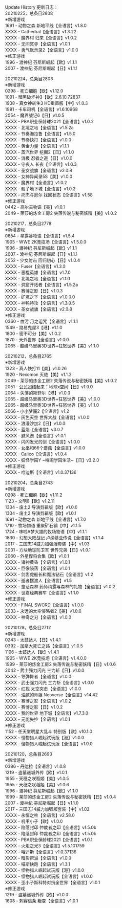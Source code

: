 Update History 更新日志：  
20210225，总条目2808  
※新增游戏  
1691 - 动物之森 新地平线【全语言】v1.8.0  
XXXX - Cathedral【全语言】v1.3.22  
XXXX - 魔界村 归来【全语言】v1.0.2  
XXXX - 无间冥寺【全语言】v1.0.1  
XXXX - 勇气默示录2【全语言】v1.0.0  
※修正游戏  
1996 - 渡神纪 芬尼斯崛起【欧】v1.1.1  
2007 - 渡神纪 芬尼斯崛起【日】v1.1.1  
  
20210224，总条目2803  
※新增游戏  
0298 - 死亡细胞【欧】v1.12.0  
1091 - 暗黑破坏神3【欧】2.6.10.72837  
1938 - 真女神转生3 HD重置版【中】v1.0.3  
1981 - 卡车司机【全语言】v1.6.10968  
2054 - 魔界战记6【日】v1.0.5  
XXXX - PBA职业保龄球2021【全语言】v1.0.2  
XXXX - 北境之地【全语言】v1.5.2a  
XXXX - 节奏海拉鲁【全语言】v1.5.0  
XXXX - 节奏快打【全语言】v1.0.0  
XXXX - 黄金力量【全语言】v1.1.1  
XXXX - 蒸汽世界 挖掘2【日】v1.1.0  
XXXX - 消极 忍者之道【日】v1.0.0  
XXXX - 守夜人 长夜【全语言】v1.0.3  
XXXX - 圣女战旗【全语言】v2.0.8  
XXXX - 女神异闻录5S【美】v1.0.0  
XXXX - 魔界村【全语言】v1.0.2  
XXXX - 骰子地下城【全语言】v1.0.2  
XXXX - 托杰与厄尔 找回状态【全语言】v1.58  
※修正游戏  
0442 - 高尔夫物语【美】v1.0.1  
2049 - 莱莎的炼金工房2 失落传说与秘密妖精【美】v1.0.2  
  
20210217，总条目2778  
※新增游戏  
0654 - 星露谷物语【全语言】v1.5.4  
1905 - WWE 2K竞技场【全语言】v1.5.0.0  
1996 - 渡神纪 芬尼斯崛起【欧】v1.1.1  
2007 - 渡神纪 芬尼斯崛起【日】v1.1.1  
2052 - 少女射击 回归初心【日】v1.0.4  
XXXX - Fuser【全语言】v1.3.0  
XXXX - 恶棍英雄【全语言】v1.7.0  
XXXX - 北境之地【全语言】v1.1.0  
XXXX - 洞窟开拓者【全语言】v1.5.2a  
XXXX - 赛博之影【日】v1.0.3  
XXXX - 矿坑之下【全语言】v1.0.0.0  
XXXX - 神鸭特攻【全语言】v1.3.0.5  
XXXX - 圣女战旗【全语言】v2.0.8  
※修正游戏  
0360 - 血污 月之诅咒【全语言】v1.1.1  
1549 - 路易鬼屋3【港】v1.1.0  
1800 - 密不可分【美】v1.0.2  
1870 - 天外世界【全语言】v1.0.0  
2065 - 超级马里奥3D世界+狂怒世界【美】v1.1.0  
  
20210212，总条目2765  
※新增游戏  
1323 - 真人快打11【美】v1.0.26  
1920 - Nexomon 灭绝【美】v1.1.2  
2049 - 莱莎的炼金工房2 失落传说与秘密妖精【美】v1.0.2  
2051 - 公民团结起来：地球x空间【日】v1.0.0  
2064 - 失落的斯菲尔【港】v1.0.0  
2065 - 超级马里奥3D世界+狂怒世界【美】v1.0.0  
2065 - 超级马里奥3D世界+狂怒世界【美】v1.1.0  
2066 - 小小梦魇2【全语言】v1.2  
XXXX - 灰色天空 世界大战【全语言】v1.0.0  
XXXX - 浪漫沙加2【日】v1.0.0  
XXXX - 蓝焰【全语言】v3.0.7  
XXXX - 避风港【全语言】v1.0.1  
XXXX - 闪闪发光的剑【全语言】v1.0.0  
XXXX - 女巫和66个蘑菇【全语言】v1.0.0  
XXXX - Calico【全语言】v1.0.4  
XXXX - 妖怪学园Y ~喧闹学园生活~【日】v3.2.0  
※修正游戏  
XXXX - 哈迪斯【全语言】v1.0.37136  
  
20210204，总条目2743  
※新增游戏  
0298 - 死亡细胞【欧】v1.11.2  
1123 - 文明6【欧】v1.2.11  
1334 - 废土2 导演剪辑版【欧】v1.0.0  
1334 - 废土2 导演剪辑版【欧】v1.0.1  
1691 - 动物之森 新地平线【全语言】v1.7.0  
1710 - 牧场物语 重聚矿石镇【中】v1.1.5  
1724 - 哆啦A梦大雄的牧场物语【中】v1.1.1  
1830 - 幻想大陆战记 卢纳基亚传说【全语言】v1.1.4  
2017 - 三国志14威力加强版套装【中】v1.03  
2031 - 方块地球防卫军 世界兄弟【日】v1.0.1  
2060 - 外星悍将合集【欧】v1.0.1  
XXXX - 诸神黄昏【全语言】v1.0.1  
XXXX - 巨像陨落【全语言】v1.0.1  
XXXX - 剑齿虎船长和魔法钻石【全语言】v1.2  
XXXX - 逝者摆渡人【全语言】v1.5  
XXXX - 童话森林 药师梅露与森林的礼物【全语言】v1.0.2  
XXXX - 世嘉经典赛车【全语言】v1.1.0  
※修正游戏  
XXXX - FINAL SWORD【全语言】v1.0.0  
2033 - 永远的太空侵略者2【美】v1.0.0  
XXXX - 神奇之刃【全语言】v1.0.0  
  
20210128，总条目2712  
※新增游戏  
0243 - 太鼓达人【日】v1.4.1  
0392 - 加拿大死亡之路【全语言】v1.0.5  
1106 - 太鼓达人【欧】v1.4.1  
1905 - WWE 2K竞技场【全语言】v1.4.0.0  
1999 - 莱莎的炼金工房2 失落传说与秘密妖精【日】v1.0.6  
2042 - 武士强力闪光 三力斩【日】v1.0.0  
XXXX - 导弹舞者【全语言】v1.0.0  
XXXX - 武士强力闪光 三力斩【全语言】v1.0.0  
XXXX - 红视 太空突击【全语言】v1.0.0  
XXXX - 油腻的师姐 Neoverse【全语言】v14.42  
XXXX - 赛博之影【全语言】v1.0.2  
XXXX - 赛博之影【日】v1.0.2  
XXXX - 我的世界 地下城【全语言】v1.7.3.0  
XXXX - 元能失控【全语言】v1.0.1  
※修正游戏  
1152 - 任天堂明星大乱斗 特别版【欧】v10.1.0  
XXXX - 怪物猎人崛起试玩版【港】v1.0.0  
XXXX - 怪物猎人崛起试玩版【全语言】v1.0.0  
  
20210120，总条目2693  
※新增游戏  
0386 - 丹达拉【全语言】v1.0.8  
1219 - 盗墓谜城外传【欧】v1.0.1  
1955 - 天穗之咲稻姬【美】v1.0.5  
1955 - 天穗之咲稻姬【美】v1.0.6  
1996 - 渡神纪 芬尼斯崛起【欧】v1.1.0  
1999 - 莱莎的炼金工房2 失落传说与秘密妖精【日】v1.0.4  
2007 - 渡神纪 芬尼斯崛起【日】v1.1.0  
2017 - 三国志14威力加强版套装【中】v1.02  
XXXX - 永恒之柱【全语言】v2.58.0  
XXXX - 机甲小子【欧】v1.0.0  
XXXX - 陷落封印 仲裁者之印【全语言】v1.5.0b  
XXXX - 陷落封印 仲裁者之印【全语言】v1.5.0b  
XXXX - PBA职业保龄球2021【全语言】v1.0.1  
XXXX - 火炬之光3【全语言】v1.5.101759  
XXXX - 哈迪斯【全语言】v1.0.37136  
XXXX - 暗影帮派【全语言】v1.0.0  
XXXX - 喵斯快跑【全语言】v1.3.1  
XXXX - 怪物猎人崛起试玩版【港】v1.0.0  
XXXX - 怪物猎人崛起试玩版【全语言】v1.0.0  
XXXX - 歪小子斯科特对抗全世界【全语言】v1.0.1  
※修正游戏  
1219 - 盗墓谜城外传【欧】v1.0.0  
1608 - 刺客信条 叛变【全语言】v1.0.1
